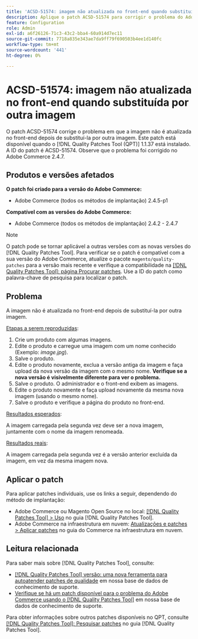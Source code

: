 ```yaml
---
title: 'ACSD-51574: imagem não atualizada no front-end quando substituída por outra imagem'
description: Aplique o patch ACSD-51574 para corrigir o problema do Adobe Commerce em que a imagem não é atualizada no front-end depois de substituí-la por outra imagem.
feature: Configuration
role: Admin
exl-id: a6f26126-71c3-43c2-bba4-60a914d7ec11
source-git-commit: 7718a835e343ae7da9ff79f690503b4ee1d140fc
workflow-type: tm+mt
source-wordcount: '441'
ht-degree: 0%

---
```


# ACSD-51574: imagem não atualizada no front-end quando substituída por outra imagem

O patch ACSD-51574 corrige o problema em que a imagem não é atualizada no front-end depois de substituí-la por outra imagem. Este patch está disponível quando o [!DNL Quality Patches Tool (QPT)] 1.1.37 está instalado. A ID do patch é ACSD-51574. Observe que o problema foi corrigido no Adobe Commerce 2.4.7.

## Produtos e versões afetados

**O patch foi criado para a versão do Adobe Commerce:**

* Adobe Commerce (todos os métodos de implantação) 2.4.5-p1

**Compatível com as versões do Adobe Commerce:**

* Adobe Commerce (todos os métodos de implantação) 2.4.2 - 2.4.7

>[!NOTE]
>
>O patch pode se tornar aplicável a outras versões com as novas versões do [!DNL Quality Patches Tool]. Para verificar se o patch é compatível com a sua versão do Adobe Commerce, atualize o pacote `magento/quality-patches` para a versão mais recente e verifique a compatibilidade na [[!DNL Quality Patches Tool]: página Procurar patches](https://experienceleague.adobe.com/tools/commerce-quality-patches/index.html?lang=pt-BR). Use a ID do patch como palavra-chave de pesquisa para localizar o patch.

## Problema

A imagem não é atualizada no front-end depois de substituí-la por outra imagem.

<u>Etapas a serem reproduzidas</u>:

1. Crie um produto com algumas imagens.
1. Edite o produto e carregue uma imagem com um nome conhecido (Exemplo: *image.jpg*).
1. Salve o produto.
1. Edite o produto novamente, exclua a versão antiga da imagem e faça upload da nova versão da imagem com o mesmo nome. **Verifique se a nova versão é visivelmente diferente para ver o problema.**
1. Salve o produto. O administrador e o front-end exibem as imagens.
1. Edite o produto novamente e faça upload novamente da mesma nova imagem (usando o mesmo nome).
1. Salve o produto e verifique a página do produto no front-end.

<u>Resultados esperados</u>:

A imagem carregada pela segunda vez deve ser a nova imagem, juntamente com o nome da imagem renomeada.

<u>Resultados reais</u>:

A imagem carregada pela segunda vez é a versão anterior excluída da imagem, em vez da mesma imagem nova.

## Aplicar o patch

Para aplicar patches individuais, use os links a seguir, dependendo do método de implantação:

* Adobe Commerce ou Magento Open Source no local: [[!DNL Quality Patches Tool] > Uso](https://experienceleague.adobe.com/docs/commerce-operations/tools/quality-patches-tool/usage.html?lang=pt-BR) no guia [!DNL Quality Patches Tool].
* Adobe Commerce na infraestrutura em nuvem: [Atualizações e patches > Aplicar patches](https://experienceleague.adobe.com/docs/commerce-cloud-service/user-guide/develop/upgrade/apply-patches.html?lang=pt-BR) no guia do Commerce na infraestrutura em nuvem.

## Leitura relacionada

Para saber mais sobre [!DNL Quality Patches Tool], consulte:

* [[!DNL Quality Patches Tool] versão: uma nova ferramenta para autoatender patches de qualidade](/help/announcements/adobe-commerce-announcements/magento-quality-patches-released-new-tool-to-self-serve-quality-patches.md) em nossa base de dados de conhecimento de suporte.
* [Verifique se há um patch disponível para o problema do Adobe Commerce usando o [!DNL Quality Patches Tool]](/help/support-tools/patches-available-in-qpt-tool/check-patch-for-magento-issue-with-magento-quality-patches.md) em nossa base de dados de conhecimento de suporte.

Para obter informações sobre outros patches disponíveis no QPT, consulte [[!DNL Quality Patches Tool]: Pesquisar patches](https://experienceleague.adobe.com/tools/commerce-quality-patches/index.html?lang=pt-BR) no guia [!DNL Quality Patches Tool].
